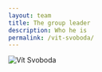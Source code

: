 ```yaml
---
layout: team
title: The group leader
description: Who he is
permalink: /vit-svoboda/
---
```


![Vít Svoboda](/assets/theme/images/vit-svoboda.jpeg)